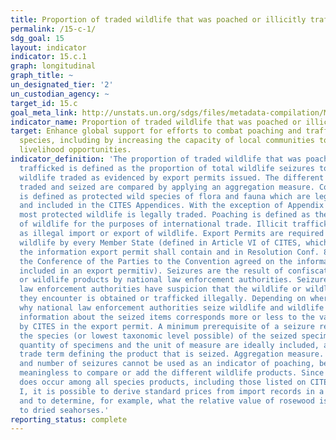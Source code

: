 ```yaml
---
title: Proportion of traded wildlife that was poached or illicitly trafficked
permalink: /15-c-1/
sdg_goal: 15
layout: indicator
indicator: 15.c.1
graph: longitudinal
graph_title: ~
un_designated_tier: '2'
un_custodian_agency: ~
target_id: 15.c
goal_meta_link: http://unstats.un.org/sdgs/files/metadata-compilation/Metadata-Goal-15.pdf
indicator_name: Proportion of traded wildlife that was poached or illicitly trafficked
target: Enhance global support for efforts to combat poaching and trafficking of protected
  species, including by increasing the capacity of local communities to pursue sustainable
  livelihood opportunities.
indicator_definition: 'The proportion of traded wildlife that was poached or illicitly
  trafficked is defined as the proportion of total wildlife seizures to the total
  wildlife traded as evidenced by export permits issued. The different wildlife products
  traded and seized are compared by applying an aggregation measure. Concepts: Wildlife
  is defined as protected wild species of flora and fauna which are legally traded
  and included in the CITES Appendices. With the exception of Appendix I species,
  most protected wildlife is legally traded. Poaching is defined as the illegal taking
  of wildlife for the purposes of international trade. Illicit trafficking is defined
  as illegal import or export of wildlife. Export Permits are required to export CITES-listed
  wildlife by every Member State (defined in Article VI of CITES, which regulates
  the information export permit shall contain and in Resolution Conf. 8.5, in which
  the Conference of the Parties to the Convention agreed on the information to be
  included in an export permitiv). Seizures are the result of confiscation of wildlife
  or wildlife products by national law enforcement authorities. Seizures occur when
  law enforcement authorities have suspicion that the wildlife or wildlife product
  they encounter is obtained or trafficked illegally. Depending on where, when and
  why national law enforcement authorities seize wildlife and wildlife products, the
  information about the seized items corresponds more or less to the variables defined
  by CITES in the export permit. A minimum prerequisite of a seizure report is naming
  the species (or lowest taxonomic level possible) of the seized specimen. Also the
  quantity of specimens and the unit of measure are ideally included, as well as the
  trade term defining the product that is seized. Aggregation measure. The weight
  and number of seizures cannot be used as an indicator of poaching, because it is
  meaningless to compare or add the different wildlife products. Since legal trade
  does occur among all species products, including those listed on CITES Appendix
  I, it is possible to derive standard prices from import records in a common market
  and to determine, for example, what the relative value of rosewood is as compared
  to dried seahorses.'
reporting_status: complete
---
```

